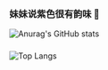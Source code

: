 ### 妹妹说紫色很有韵味 🍇
![Anurag's GitHub stats](https://github-readme-stats.vercel.app/api?username=lxhcool&show_icons=true&theme=aura&locale=cn)
###
![Top Langs](https://github-readme-stats.vercel.app/api/top-langs/?username=anuraghazra&size_weight=0.5&count_weight=0.5)

